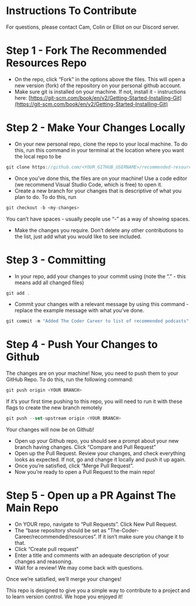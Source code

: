 # Instructions To Contribute

For questions, please contact Cam, Colin or Elliot on our Discord server.

# Step 1 - Fork The Recommended Resources Repo

- On the repo, click “Fork” in the options above the files. This will open a new version (fork) of the repository on your personal github account.
- Make sure git is installed on your machine. If not, install it - instructions here: [https://git-scm.com/book/en/v2/Getting-Started-Installing-Git](https://git-scm.com/book/en/v2/Getting-Started-Installing-Git)

# Step 2 - Make Your Changes Locally

- On your new personal repo, clone the repo to your local machine. To do this, run this command in your terminal at the location where you want the local repo to be

```jsx
git clone https://github.com/<YOUR_GITHUB_USERNAME>/recommended-resources.git
```

- Once you’ve done this, the files are on your machine! Use a code editor (we recommend Visual Studio Code, which is free) to open it.
- Create a new branch for your changes that is descriptive of what you plan to do. To do this, run

```jsx
git checkout -b <my-changes>
```

You can’t have spaces - usually people use “-” as a way of showing spaces.

- Make the changes you require. Don’t delete any other contributions to the list, just add what you would like to see included.

# Step 3 - Committing

- In your repo, add your changes to your commit using (note the “.” - this means add all changed files)

```jsx
git add .
```

- Commit your changes with a relevant message by using this command - replace the example message with what you’ve done.

```jsx
git commit -m "Added The Coder Career to list of recommended podcasts"
```

# Step 4 - Push Your Changes to Github

The changes are on your machine! Now, you need to push them to your GitHub Repo. To do this, run the following command:

```jsx
git push origin <YOUR BRANCH>
```

If it’s your first time pushing to this repo, you will need to run it with these flags to create the new branch remotely

```jsx
git push --set-upstream origin <YOUR BRANCH>
```

Your changes will now be on Github!

- Open up your Github repo, you should see a prompt about your new branch having changes. Click “Compare and Pull Request”
- Open up the Pull Request. Review your changes, and check everything looks as expected. If not, go and change it locally and push it up again.
- Once you’re satisfied, click “Merge Pull Request”.
- Now you’re ready to open a Pull Request to the main repo!

# Step 5 - Open up a PR Against The Main Repo

- On YOUR repo, navigate to “Pull Requests”. Click New Pull Request.
- The “base repository should be set as "The-Coder-Career/recommended/resources”. If it isn’t make sure you change it to that.
- Click “Create pull request”
- Enter a title and comments with an adequate description of your changes and reasoning.
- Wait for a review! We may come back with questions.

Once we’re satisfied, we’ll merge your changes! 

This repo is designed to give you a simple way to contribute to a project and to learn version control. We hope you enjoyed it!